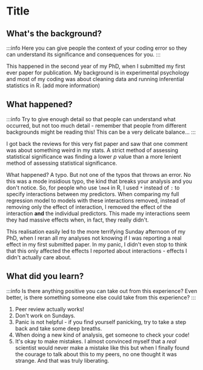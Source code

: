 # Title


## What's the background?
:::info
Here you can give people the context of your coding error so they can understand its significance and consequences for you.
:::

This happened in the second year of my PhD, when I submitted my first ever paper for publication. My background is in experimental psychology and most of my coding was about cleaning data and running inferential statistics in R. (add more information)

## What happened?
:::info
Try to give enough detail so that people can understand what occurred, but not too much detail - remember that people from different backgrounds might be reading this! This can be a very delicate balance...
:::

I got back the reviews for this very fist paper and saw that one comment was about something weird in my stats. A strict method of assessing statistical significance was finding a lower *p* value than a more lenient method of assessing statistical significance.

What happened? A typo. But not one of the typos that throws an error. No this was a mode insidious typo, the kind that breaks your analysis and you don't notice. So, for people who use `lme4` in R, I used `*` instead of `:` to specify interactions between my predictors. When comparing my full regression model to models with these interactions removed, instead of removing only the effect of interaction, I removed the effect of the interaction **and** the individual predictors. This made my interactions seem they had massive effects when, in fact, they really didn't.

This realisation easily led to the more terrifying Sunday afternoon of my PhD, when I reran all my analyses not knowing if I was reporting a real effect in my first submitted paper. In my panic, I didn't even stop to think that this only affected the effects I reported about interactions - effects I didn't actually care about.

## What did you learn?
:::info
Is there anything positive you can take out from this experience? Even better, is there something someone else could take from this experience?
:::

1. Peer review actually works!
2. Don't work on Sundays.
3. Panic is not helpful - if you find yourself panicking, try to take a step back and take some deep breaths.
4. When doing a new kind of analysis, get someone to check your code!
5. It's okay to make mistakes. I almost convinced myself that a *real* scientist would never make a mistake like this but when I finally found the courage to talk about this to my peers, no one thought it was strange. And that was truly liberating.
